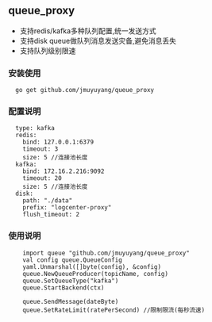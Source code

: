 ## queue_proxy

- 支持redis/kafka多种队列配置,统一发送方式
- 支持disk queue做队列消息发送灾备,避免消息丢失
- 支持队列级别限速

### 安装使用
```
  go get github.com/jmuyuyang/queue_proxy
```

### 配置说明
```
  type: kafka
  redis:
    bind: 127.0.0.1:6379
    timeout: 3
    size: 5 //连接池长度
  kafka:
    bind: 172.16.2.216:9092
    timeout: 20
    size: 5 //连接池长度
  disk:
    path: "./data"
    prefix: "logcenter-proxy"
    flush_timeout: 2
```

### 使用说明
```
    import queue "github.com/jmuyuyang/queue_proxy"
    val config queue.QueueConfig
    yaml.Unmarshal([]byte(config), &config)
    queue.NewQueueProducer(topicName, config)
    queue.SetQueueType("kafka")
    queue.StartBackend(ctx)

    queue.SendMessage(dateByte)
    queue.SetRateLimit(ratePerSecond) //限制限流(每秒流速)
```
